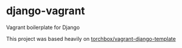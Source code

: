 django-vagrant
==============

Vagrant boilerplate for Django

This project was based heavily on [torchbox/vagrant-django-template](https://github.com/torchbox/vagrant-django-template)
